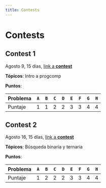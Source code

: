 ```yaml
---
title: Contests
---
```


# Contests

## Contest 1

Agosto 9, 15 días, [link a **contest**](https://vjudge.net/contest/647460)

**Tópicos**: Intro a progcomp

**Puntos**:

| Problema  | `A` | `B` | `C` | `D` | `E` | `F` | `G` | `H` |
| --------- | --- | --- | --- | --- | --- | --- | --- | --- |
| Puntaje   |  1  |  1  |  2  |  2  |  3  |  3  |  4  |  4  | 


## Contest 2

Agosto 16, 15 días, [link a **contest**](https://vjudge.net/contest/649163)

**Tópicos**: Búsqueda binaria y ternaria

**Puntos**:

| Problema  | `A` | `B` | `C` | `D` | `E` | `F` | `G` | `H` |
| --------- | --- | --- | --- | --- | --- | --- | --- | --- |
| Puntaje   |  1  |  2  |  2  |  2  |  3  |  3  |  4  |  4  | 




